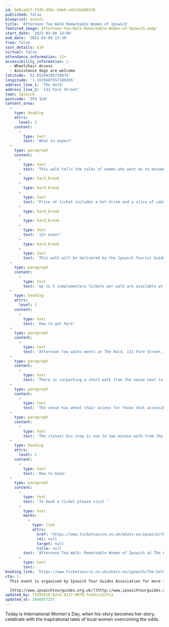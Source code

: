 ```yaml
---
id: bd6ca91f-f435-456c-b9e6-a43cda508558
published: false
blueprint: events
title: 'Afternoon Tea Walk Remarkable Women of Ipswich'
featured_image: Afternoon-Tea-Walk-Remarkable-Women-of-Ipswich.webp
start_date: '2022-03-08 14:00'
end_date: '2022-03-08 15:30'
free: false
cost_details: £10
virtual: false
attendance_information: 12+
accessibility_information: |-
  - Wheelchair Access
  - Assistance dogs are welcome
latitude: '52.05294195739878'
longitude: '1.1635607557180385'
address_line_1: 'The Hold'
address_line_2: '131 Fore Street'
town: Ipswich
postcode: 'IP4 1LN'
content_area:
  -
    type: heading
    attrs:
      level: 2
    content:
      -
        type: text
        text: 'What to expect'
  -
    type: paragraph
    content:
      -
        type: text
        text: 'This walk tells the tales of women who went on to become pilots, war workers, suffragettes, archaeologists or famous writers. archaeologists or famous writers.'
      -
        type: hard_break
      -
        type: hard_break
      -
        type: text
        text: "Price of ticket includes a hot drink and a slice of cake at the café at The Hold at the end of the walk. These can be claimed by showing your ticket to the café staff.\_"
      -
        type: hard_break
      -
        type: hard_break
      -
        type: text
        text: '12+ event'
      -
        type: hard_break
      -
        type: text
        text: 'This walk will be delivered by the Ipswich Tourist Guide Association.'
  -
    type: paragraph
    content:
      -
        type: text
        text: 'Up to 5 complementary tickets per walk are available at the discretion of ITGA.'
  -
    type: heading
    attrs:
      level: 2
    content:
      -
        type: text
        text: 'How to get here'
  -
    type: paragraph
    content:
      -
        type: text
        text: 'Afternoon tea walks meets at The Hold, 131 Fore Street, Ipswich.'
  -
    type: paragraph
    content:
      -
        type: text
        text: 'There is carparking a short walk from the venue next to the student halls.'
  -
    type: paragraph
    content:
      -
        type: text
        text: 'The venue has wheel chair access for those that accessibility needs.'
  -
    type: paragraph
    content:
      -
        type: text
        text: 'The closest bus stop is one to two minute walk from the venue outside of the travel lodge.'
  -
    type: heading
    attrs:
      level: 2
    content:
      -
        type: text
        text: 'How to book'
  -
    type: paragraph
    content:
      -
        type: text
        text: 'To book a ticket please visit '
      -
        type: text
        marks:
          -
            type: link
            attrs:
              href: 'https://www.ticketsource.co.uk/whats-on/ipswich/the-hold/afternoon-tea-walk-remarkable-women-of-ipswich/2022-03-08/14:00/t-ogdxom'
              rel: null
              target: null
              title: null
        text: 'Afternoon Tea Walk: Remarkable Women of Ipswich at The Hold event tickets from TicketSource'
      -
        type: text
        text: .
booking_link: 'https://www.ticketsource.co.uk/whats-on/ipswich/the-hold/afternoon-tea-walk-remarkable-women-of-ipswich/2022-03-08/14:00/t-ogdxom'
cta: |-
  This event is organised by Ipswich Tour Guides Association for more information please get in contact via:

  [http://www.ipswichtourguides.org.uk/](http://www.ipswichtourguides.org.uk/)
updated_by: 73585618-b2c6-4117-9078-fe4dcc123fca
updated_at: 1646057257
---
```

Today is International Women's Day, when his-story becomes her-story, celebrate with the inspirational tales of local women overcoming the odds.